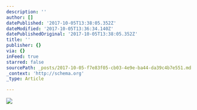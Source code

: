 ```yaml
---
description: ''
author: []
datePublished: '2017-10-05T13:38:05.352Z'
dateModified: '2017-10-05T13:36:34.140Z'
datePublishedOriginal: '2017-10-05T13:38:05.352Z'
title: ''
publisher: {}
via: {}
inFeed: true
starred: false
sourcePath: _posts/2017-10-05-f7e83f05-cb03-4e9e-ba44-da39c4b7e551.md
_context: 'http://schema.org'
_type: Article

---
```

![](https://the-grid-user-content.s3-us-west-2.amazonaws.com/08e1fd9e-8ba6-469c-8bbe-aa51e2637738.jpg)